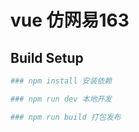 # vue 仿网易163


## Build Setup

``` bash
### npm install 安装依赖

### npm run dev 本地开发

### npm run build 打包发布


